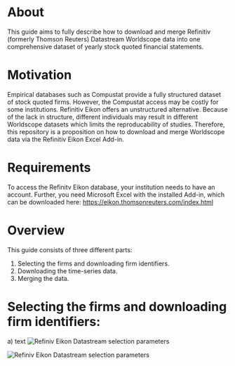 # About
This guide aims to fully describe how to download and merge Refinitiv (formerly Thomson Reuters) Datastream Worldscope data into one comprehensive dataset of yearly stock quoted financial statements. 

# Motivation
Empirical databases such as Compustat provide a fully structured dataset of stock quoted firms. However, the Compustat access may be costly for some institutions. Refinitiv Eikon offers an unstructured alternative. Because of the lack in structure, different individuals may result in different Worldscope datasets which limits the reproducability of studies. Therefore, this repository is a proposition on how to download and merge Worldscope data via the Refinitiv Eikon Excel Add-in. 

# Requirements
To access the Refinitv Eikon database, your institution needs to have an account. Further, you need Microsoft Excel with the installed Add-in, which can be downloaded here: https://eikon.thomsonreuters.com/index.html 

# Overview
This guide consists of three different parts: 
1. Selecting the firms and downloading firm identifiers. 
2. Downloading the time-series data.
3. Merging the data. 

# Selecting the firms and downloading firm identifiers:
a) 
text
![Refiniv Eikon Datastream selection parameters](https://github.com/chardonnensp/Requests-to-rawData/blob/master/Static%20Data%20selection.PNG?raw=true "Refiniv Eikon Datastream selection parameters")


![Refiniv Eikon Datastream selection parameters](blob/master/Static%20Data%20selection.PNG?raw=true "Refiniv Eikon Datastream selection parameters")
